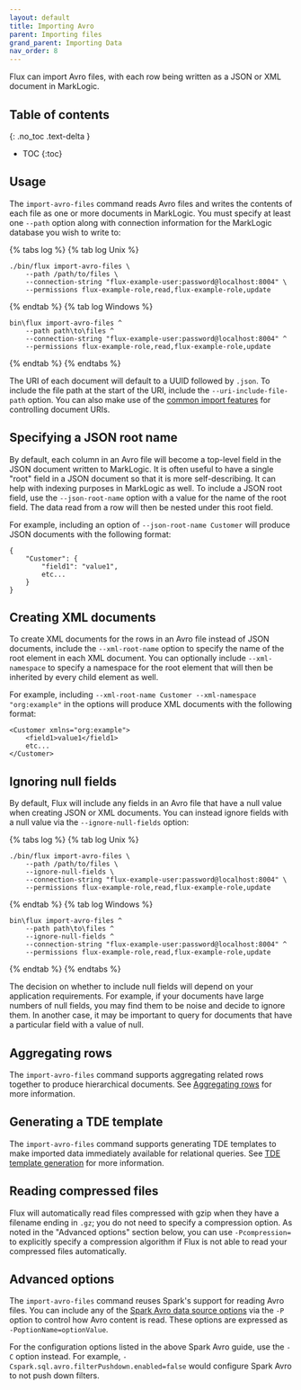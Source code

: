 ```yaml
---
layout: default
title: Importing Avro
parent: Importing files
grand_parent: Importing Data
nav_order: 8
---
```


Flux can import Avro files, with each row being written as a JSON or XML document in MarkLogic.

## Table of contents
{: .no_toc .text-delta }

- TOC
{:toc}

## Usage

The `import-avro-files` command reads Avro files and writes the contents of each file as one or more
documents in MarkLogic. You must specify at least one `--path` option along with connection information for the
MarkLogic database you wish to write to:

{% tabs log %}
{% tab log Unix %}
```
./bin/flux import-avro-files \
    --path /path/to/files \
    --connection-string "flux-example-user:password@localhost:8004" \
    --permissions flux-example-role,read,flux-example-role,update
```
{% endtab %}
{% tab log Windows %}
```
bin\flux import-avro-files ^
    --path path\to\files ^
    --connection-string "flux-example-user:password@localhost:8004" ^
    --permissions flux-example-role,read,flux-example-role,update
```
{% endtab %}
{% endtabs %}


The URI of each document will default to a UUID followed by `.json`. To include the file path at the start of the URI,
include the `--uri-include-file-path` option. You can also make use of the
[common import features](../common-import-features.md) for controlling document URIs.

## Specifying a JSON root name

By default, each column in an Avro file will become a top-level field in the JSON document written to
MarkLogic. It is often useful to have a single "root" field in a JSON document so that it is more self-describing. It
can help with indexing purposes in MarkLogic as well. To include a JSON root field, use the `--json-root-name` option with
a value for the name of the root field. The data read from a row will then be nested under this root field.

For example, including an option of `--json-root-name Customer` will produce JSON documents with the following format:

```
{
    "Customer": {
        "field1": "value1",
        etc...
    }
}
```

## Creating XML documents

To create XML documents for the rows in an Avro file instead of JSON documents, include the `--xml-root-name`
option to specify the name of the root element in each XML document. You can optionally include `--xml-namespace` to
specify a namespace for the root element that will then be inherited by every child element as well.

For example, including `--xml-root-name Customer --xml-namespace "org:example"` in the options will produce XML
documents with the following format:

```
<Customer xmlns="org:example">
    <field1>value1</field1>
    etc...
</Customer>
```

## Ignoring null fields

By default, Flux will include any fields in an Avro file that have a null value 
when creating JSON or XML documents. You can instead ignore fields with a null value
via the `--ignore-null-fields` option:

{% tabs log %}
{% tab log Unix %}
```
./bin/flux import-avro-files \
    --path /path/to/files \
    --ignore-null-fields \
    --connection-string "flux-example-user:password@localhost:8004" \
    --permissions flux-example-role,read,flux-example-role,update
```
{% endtab %}
{% tab log Windows %}
```
bin\flux import-avro-files ^
    --path path\to\files ^
    --ignore-null-fields ^
    --connection-string "flux-example-user:password@localhost:8004" ^
    --permissions flux-example-role,read,flux-example-role,update
```
{% endtab %}
{% endtabs %}


The decision on whether to include null fields will depend on your application requirements. For example, if your
documents have large numbers of null fields, you may find them to be noise and decide to ignore them. In another case,
it may be important to query for documents that have a particular field with a value of null.

## Aggregating rows

The `import-avro-files` command supports aggregating related rows together to produce hierarchical documents. See
[Aggregating rows](../aggregating-rows.md) for more information.

## Generating a TDE template

The `import-avro-files` command supports generating TDE templates to make imported data immediately available for relational
queries. See [TDE template generation](../tde-generation.md) for more information.

## Reading compressed files

Flux will automatically read files compressed with gzip when they have a filename ending in `.gz`; you do not need to
specify a compression option. As noted in the "Advanced options" section below, you can use `-Pcompression=` to
explicitly specify a compression algorithm if Flux is not able to read your compressed files automatically.

## Advanced options

The `import-avro-files` command reuses Spark's support for reading Avro files. You can include any of
the [Spark Avro data source options](https://spark.apache.org/docs/3.5.6/sql-data-sources-avro.html) via the `-P` option
to control how Avro content is read. These options are expressed as `-PoptionName=optionValue`.

For the configuration options listed in the above Spark Avro guide, use the `-C` option instead. For example, 
`-Cspark.sql.avro.filterPushdown.enabled=false` would configure Spark Avro to not push down filters.

